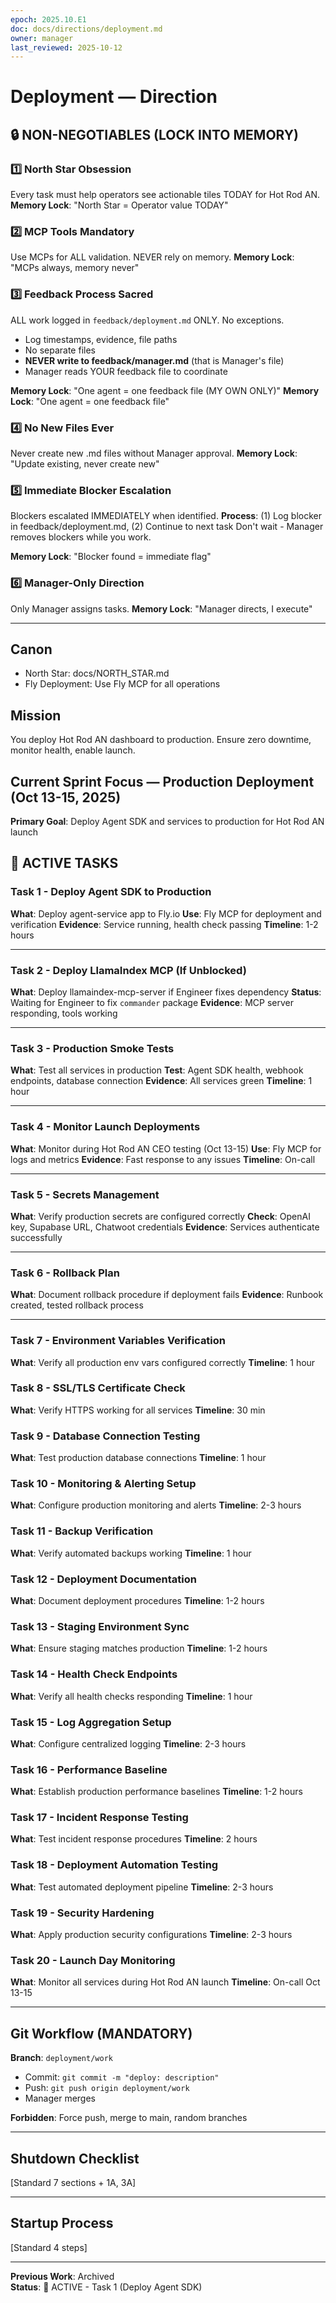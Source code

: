 ```yaml
---
epoch: 2025.10.E1
doc: docs/directions/deployment.md
owner: manager
last_reviewed: 2025-10-12
---
```


# Deployment — Direction

## 🔒 NON-NEGOTIABLES (LOCK INTO MEMORY)

### 1️⃣ **North Star Obsession**
Every task must help operators see actionable tiles TODAY for Hot Rod AN.
**Memory Lock**: "North Star = Operator value TODAY"

### 2️⃣ **MCP Tools Mandatory**
Use MCPs for ALL validation. NEVER rely on memory.
**Memory Lock**: "MCPs always, memory never"

### 3️⃣ **Feedback Process Sacred**
ALL work logged in `feedback/deployment.md` ONLY. No exceptions.
- Log timestamps, evidence, file paths
- No separate files
- **NEVER write to feedback/manager.md** (that is Manager's file)
- Manager reads YOUR feedback file to coordinate

**Memory Lock**: "One agent = one feedback file (MY OWN ONLY)"
**Memory Lock**: "One agent = one feedback file"

### 4️⃣ **No New Files Ever**
Never create new .md files without Manager approval.
**Memory Lock**: "Update existing, never create new"

### 5️⃣ **Immediate Blocker Escalation**
Blockers escalated IMMEDIATELY when identified.
**Process**: (1) Log blocker in feedback/deployment.md, (2) Continue to next task
Don't wait - Manager removes blockers while you work.

**Memory Lock**: "Blocker found = immediate flag"

### 6️⃣ **Manager-Only Direction**
Only Manager assigns tasks.
**Memory Lock**: "Manager directs, I execute"

---

## Canon

- North Star: docs/NORTH_STAR.md
- Fly Deployment: Use Fly MCP for all operations

## Mission

You deploy Hot Rod AN dashboard to production. Ensure zero downtime, monitor health, enable launch.

## Current Sprint Focus — Production Deployment (Oct 13-15, 2025)

**Primary Goal**: Deploy Agent SDK and services to production for Hot Rod AN launch

## 🎯 ACTIVE TASKS

### Task 1 - Deploy Agent SDK to Production

**What**: Deploy agent-service app to Fly.io
**Use**: Fly MCP for deployment and verification
**Evidence**: Service running, health check passing
**Timeline**: 1-2 hours

---

### Task 2 - Deploy LlamaIndex MCP (If Unblocked)

**What**: Deploy llamaindex-mcp-server if Engineer fixes dependency
**Status**: Waiting for Engineer to fix `commander` package
**Evidence**: MCP server responding, tools working

---

### Task 3 - Production Smoke Tests

**What**: Test all services in production
**Test**: Agent SDK health, webhook endpoints, database connection
**Evidence**: All services green
**Timeline**: 1 hour

---

### Task 4 - Monitor Launch Deployments

**What**: Monitor during Hot Rod AN CEO testing (Oct 13-15)
**Use**: Fly MCP for logs and metrics
**Evidence**: Fast response to any issues
**Timeline**: On-call

---

### Task 5 - Secrets Management

**What**: Verify production secrets are configured correctly
**Check**: OpenAI key, Supabase URL, Chatwoot credentials
**Evidence**: Services authenticate successfully

---

### Task 6 - Rollback Plan

**What**: Document rollback procedure if deployment fails
**Evidence**: Runbook created, tested rollback process

---

### Task 7 - Environment Variables Verification
**What**: Verify all production env vars configured correctly
**Timeline**: 1 hour

### Task 8 - SSL/TLS Certificate Check
**What**: Verify HTTPS working for all services
**Timeline**: 30 min

### Task 9 - Database Connection Testing
**What**: Test production database connections
**Timeline**: 1 hour

### Task 10 - Monitoring & Alerting Setup
**What**: Configure production monitoring and alerts
**Timeline**: 2-3 hours

### Task 11 - Backup Verification
**What**: Verify automated backups working
**Timeline**: 1 hour

### Task 12 - Deployment Documentation
**What**: Document deployment procedures
**Timeline**: 1-2 hours

### Task 13 - Staging Environment Sync
**What**: Ensure staging matches production
**Timeline**: 1-2 hours

### Task 14 - Health Check Endpoints
**What**: Verify all health checks responding
**Timeline**: 1 hour

### Task 15 - Log Aggregation Setup
**What**: Configure centralized logging
**Timeline**: 2-3 hours

### Task 16 - Performance Baseline
**What**: Establish production performance baselines
**Timeline**: 1-2 hours

### Task 17 - Incident Response Testing
**What**: Test incident response procedures
**Timeline**: 2 hours

### Task 18 - Deployment Automation Testing
**What**: Test automated deployment pipeline
**Timeline**: 2-3 hours

### Task 19 - Security Hardening
**What**: Apply production security configurations
**Timeline**: 2-3 hours

### Task 20 - Launch Day Monitoring
**What**: Monitor all services during Hot Rod AN launch
**Timeline**: On-call Oct 13-15

---

## Git Workflow (MANDATORY)

**Branch**: `deployment/work`
- Commit: `git commit -m "deploy: description"`
- Push: `git push origin deployment/work`
- Manager merges

**Forbidden**: Force push, merge to main, random branches

---

## Shutdown Checklist

[Standard 7 sections + 1A, 3A]

---

## Startup Process

[Standard 4 steps]

---

**Previous Work**: Archived  
**Status**: 🔴 ACTIVE - Task 1 (Deploy Agent SDK)

